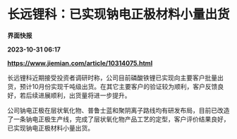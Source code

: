 # 长远锂科：已实现钠电正极材料小量出货
**界面快报**

**2023-10-31 06:17**

**https://www.jiemian.com/article/10314075.html**

长远锂科近期接受投资者调研时称，公司目前磷酸铁锂已实现向主要客户批量出货，预计10月份实现千吨级出货。在其它主要客户的验证较为顺利，客户反馈良好，若后续进展顺利，出货量将进一步提升。

公司钠电正极在层状氧化物、普鲁士蓝和聚阴离子路线均有研发布局，目前已改造了一条钠电正极生产线，完成了层状氧化物产品工艺的定型，客户评价结果良好，已实现钠电正极材料小量出货。